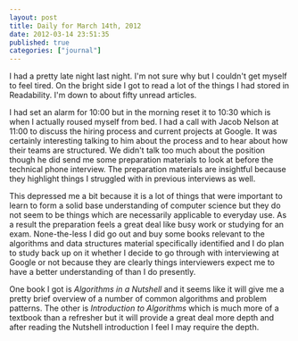 ```yaml
---
layout: post
title: Daily for March 14th, 2012
date: 2012-03-14 23:51:35
published: true
categories: ["journal"]
---
```


I had a pretty late night last night. I'm not sure why but I couldn't get myself to feel tired. On the bright side I got to read a lot of the things I had stored in Readability. I'm down to about fifty unread articles. 

I had set an alarm for 10:00 but in the morning reset it to 10:30 which is when I actually roused myself from bed. I had a call with Jacob Nelson at 11:00 to discuss the hiring process and current projects at Google. It was certainly interesting talking to him about the process and to hear about how their teams are structured. We didn't talk too much about the position though he did send me some preparation materials to look at before the technical phone interview. The preparation materials are insightful because they highlight things I struggled with in previous interviews as well. 

This depressed me a bit because it is a lot of things that were important to learn to form a solid base understanding of computer science but they do not seem to be things which are necessarily applicable to everyday use. As a result the preparation feels a great deal like busy work or studying for an exam. None-the-less I did go out and buy some books relevant to the algorithms and data structures material specifically identified and I do plan to study back up on it whether I decide to go through with interviewing at Google or not because they are clearly things interviewers expect me to have a better understanding of than I do presently. 

One book I got is _Algorithms in a Nutshell_ and it seems like it will give me a pretty brief overview of a number of common algorithms and problem patterns. The other is _Introduction to Algorithms_ which is much more of a textbook than a refresher but it will provide a great deal more depth and after reading the Nutshell introduction I feel I may require the depth. 